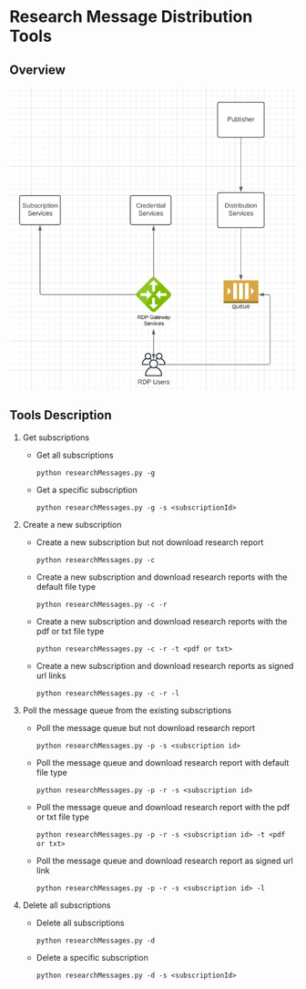 # Research Message Distribution Tools
## Overview

![](flow.png)

## Tools Description

1. Get subscriptions
   - Get all subscriptions
        ```
        python researchMessages.py -g
        ```
   - Get a specific subscription
        ```
   	    python researchMessages.py -g -s <subscriptionId>
        ```
2. Create a new subscription
    - Create a new subscription but not download research report
        ```
        python researchMessages.py -c
        ```
    - Create a new subscription and download research reports with the default file type
        ```
        python researchMessages.py -c -r
        ```
    - Create a new subscription and download research reports with the pdf or txt file type
        ```
        python researchMessages.py -c -r -t <pdf or txt>
        ```
    - Create a new subscription and download research reports as signed url links
        ```
        python researchMessages.py -c -r -l
        ```
3. Poll the message queue from the existing subscriptions
    - Poll the message queue but not download research report
        ```
        python researchMessages.py -p -s <subscription id>
        ```
    - Poll the message queue and download research report with default file type
        ```
        python researchMessages.py -p -r -s <subscription id>
        ```
    - Poll the message queue and download research report with the pdf or txt file type
        ```
        python researchMessages.py -p -r -s <subscription id> -t <pdf or txt>
        ```
    - Poll the message queue and download research report as signed url link
        ```
        python researchMessages.py -p -r -s <subscription id> -l
        ```
	
4. Delete all subscriptions
    - Delete all subscriptions
        ```
        python researchMessages.py -d
        ```
    - Delete a specific subscription
        ```
        python researchMessages.py -d -s <subscriptionId>
        ```
	        

